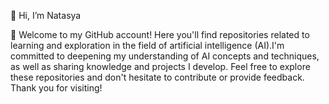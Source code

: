 👋 Hi, I’m Natasya

🌱 Welcome to my GitHub account! Here 
you'll find repositories related to learning and exploration in the field of artificial intelligence (AI).I'm committed to deepening my understanding of AI concepts and techniques, as well as sharing knowledge and projects I develop. Feel free to explore these repositories and don't hesitate to contribute or provide feedback. Thank you for visiting!

<!---
Natasya0607/Natasya0607 is a ✨ special ✨ repository because its `README.md` (this file) appears on your GitHub profile.
You can click the Preview link to take a look at your changes.
--->
